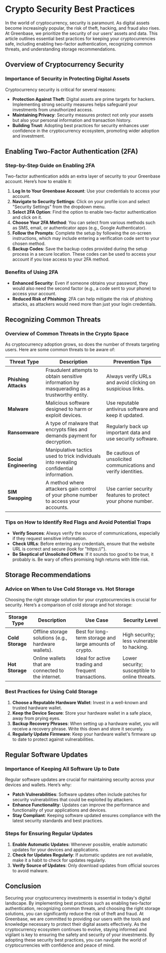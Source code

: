 <!-- Page Path: /crypto_services/crypto_security_best_practices.md -->

# Crypto Security Best Practices

In the world of cryptocurrency, security is paramount. As digital assets become increasingly popular, the risk of theft, hacking, and fraud also rises. At Greenbase, we prioritize the security of our users’ assets and data. This article outlines essential best practices for keeping your cryptocurrencies safe, including enabling two-factor authentication, recognizing common threats, and understanding storage recommendations.

## Overview of Cryptocurrency Security

### Importance of Security in Protecting Digital Assets

Cryptocurrency security is critical for several reasons:

- **Protection Against Theft**: Digital assets are prime targets for hackers. Implementing strong security measures helps safeguard your investments from unauthorized access.
- **Maintaining Privacy**: Security measures protect not only your assets but also your personal information and transaction history.
- **Building Trust**: Adopting best practices for security enhances user confidence in the cryptocurrency ecosystem, promoting wider adoption and investment.

## Enabling Two-Factor Authentication (2FA)

### Step-by-Step Guide on Enabling 2FA

Two-factor authentication adds an extra layer of security to your Greenbase account. Here’s how to enable it:

1. **Log In to Your Greenbase Account**: Use your credentials to access your account.
2. **Navigate to Security Settings**: Click on your profile icon and select "Security Settings" from the dropdown menu.
3. **Select 2FA Option**: Find the option to enable two-factor authentication and click on it.
4. **Choose Your 2FA Method**: You can select from various methods such as SMS, email, or authenticator apps (e.g., Google Authenticator).
5. **Follow the Prompts**: Complete the setup by following the on-screen instructions, which may include entering a verification code sent to your chosen method.
6. **Backup Codes**: Save the backup codes provided during the setup process in a secure location. These codes can be used to access your account if you lose access to your 2FA method.

### Benefits of Using 2FA

- **Enhanced Security**: Even if someone obtains your password, they would also need the second factor (e.g., a code sent to your phone) to access your account.
- **Reduced Risk of Phishing**: 2FA can help mitigate the risk of phishing attacks, as attackers would need more than just your login credentials.

## Recognizing Common Threats

### Overview of Common Threats in the Crypto Space

As cryptocurrency adoption grows, so does the number of threats targeting users. Here are some common threats to be aware of:

| **Threat Type**           | **Description**                                         | **Prevention Tips**                  |
|---------------------------|---------------------------------------------------------|--------------------------------------|
| **Phishing Attacks**      | Fraudulent attempts to obtain sensitive information by masquerading as a trustworthy entity. | Always verify URLs and avoid clicking on suspicious links. |
| **Malware**               | Malicious software designed to harm or exploit devices. | Use reputable antivirus software and keep it updated. |
| **Ransomware**            | A type of malware that encrypts files and demands payment for decryption. | Regularly back up important data and use security software. |
| **Social Engineering**     | Manipulative tactics used to trick individuals into revealing confidential information. | Be cautious of unsolicited communications and verify identities. |
| **SIM Swapping**          | A method where attackers gain control of your phone number to access your accounts. | Use carrier security features to protect your phone number. |

### Tips on How to Identify Red Flags and Avoid Potential Traps

- **Verify Sources**: Always verify the source of communications, especially if they request sensitive information.
- **Check URLs**: Before entering any credentials, ensure that the website URL is correct and secure (look for "https://").
- **Be Skeptical of Unsolicited Offers**: If it sounds too good to be true, it probably is. Be wary of offers promising high returns with little risk.

## Storage Recommendations

### Advice on When to Use Cold Storage vs. Hot Storage

Choosing the right storage solution for your cryptocurrencies is crucial for security. Here’s a comparison of cold storage and hot storage:

| **Storage Type** | **Description**                                         | **Use Case**                          | **Security Level**                    |
|-------------------|---------------------------------------------------------|---------------------------------------|---------------------------------------|
| **Cold Storage**  | Offline storage solutions (e.g., hardware wallets).    | Best for long-term storage and large amounts of crypto. | High security; less vulnerable to hacking. |
| **Hot Storage**   | Online wallets that are connected to the internet.     | Ideal for active trading and frequent transactions. | Lower security; susceptible to online threats. |

### Best Practices for Using Cold Storage

1. **Choose a Reputable Hardware Wallet**: Invest in a well-known and trusted hardware wallet.
2. **Keep the Device Secure**: Store your hardware wallet in a safe place, away from prying eyes.
3. **Backup Recovery Phrases**: When setting up a hardware wallet, you will receive a recovery phrase. Write this down and store it securely.
4. **Regularly Update Firmware**: Keep your hardware wallet's firmware up to date to protect against vulnerabilities.

## Regular Software Updates

### Importance of Keeping All Software Up to Date

Regular software updates are crucial for maintaining security across your devices and wallets. Here’s why:

- **Patch Vulnerabilities**: Software updates often include patches for security vulnerabilities that could be exploited by attackers.
- **Enhance Functionality**: Updates can improve the performance and functionality of your applications and devices.
- **Stay Compliant**: Keeping software updated ensures compliance with the latest security standards and best practices.

### Steps for Ensuring Regular Updates

1. **Enable Automatic Updates**: Whenever possible, enable automatic updates for your devices and applications.
2. **Check for Updates Regularly**: If automatic updates are not available, make it a habit to check for updates regularly.
3. **Verify Source of Updates**: Only download updates from official sources to avoid malware.

## Conclusion

Securing your cryptocurrency investments is essential in today's digital landscape. By implementing best practices such as enabling two-factor authentication, recognizing common threats, and choosing the right storage solutions, you can significantly reduce the risk of theft and fraud. At Greenbase, we are committed to providing our users with the tools and knowledge necessary to protect their digital assets effectively. As the cryptocurrency ecosystem continues to evolve, staying informed and vigilant is key to ensuring the safety and security of your investments. By adopting these security best practices, you can navigate the world of cryptocurrencies with confidence and peace of mind.